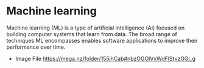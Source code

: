 # Machine learning
Machine learning (ML) is a type of artificial intelligence (AI) focused on building computer systems that learn from data. The broad range of techniques ML encompasses enables software applications to improve their performance over time.
* Image File https://mega.nz/folder/155jhCab#nbzOGOlVxWdFlStvzGGj_g
